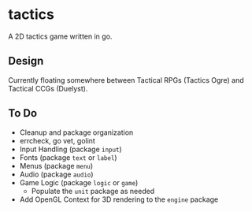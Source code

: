 # tactics

A 2D tactics game written in go.

## Design

Currently floating somewhere between Tactical RPGs (Tactics Ogre) and Tactical
CCGs (Duelyst).

## To Do

* Cleanup and package organization
* errcheck, go vet, golint
* Input Handling (package `input`)
* Fonts (package `text` or `label`)
* Menus (package `menu`)
* Audio (package `audio`)
* Game Logic (package `logic` or `game`)
  * Populate the `unit` package as needed
* Add OpenGL Context for 3D rendering to the `engine` package
